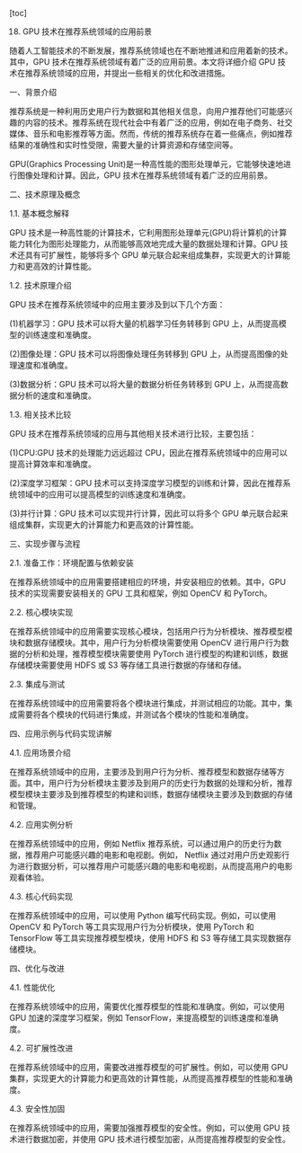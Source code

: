 
[toc]                    
                
                
18. GPU 技术在推荐系统领域的应用前景

随着人工智能技术的不断发展，推荐系统领域也在不断地推进和应用着新的技术。其中，GPU 技术在推荐系统领域有着广泛的应用前景。本文将详细介绍 GPU 技术在推荐系统领域的应用，并提出一些相关的优化和改进措施。

一、背景介绍

推荐系统是一种利用历史用户行为数据和其他相关信息，向用户推荐他们可能感兴趣的内容的技术。推荐系统在现代社会中有着广泛的应用，例如在电子商务、社交媒体、音乐和电影推荐等方面。然而，传统的推荐系统存在着一些痛点，例如推荐结果的准确性和实时性受限，需要大量的计算资源和存储空间等。

GPU(Graphics Processing Unit)是一种高性能的图形处理单元，它能够快速地进行图像处理和计算。因此，GPU 技术在推荐系统领域有着广泛的应用前景。

二、技术原理及概念

1.1. 基本概念解释

GPU 技术是一种高性能的计算技术，它利用图形处理单元(GPU)将计算机的计算能力转化为图形处理能力，从而能够高效地完成大量的数据处理和计算。GPU 技术还具有可扩展性，能够将多个 GPU 单元联合起来组成集群，实现更大的计算能力和更高效的计算性能。

1.2. 技术原理介绍

GPU 技术在推荐系统领域中的应用主要涉及到以下几个方面：

(1)机器学习：GPU 技术可以将大量的机器学习任务转移到 GPU 上，从而提高模型的训练速度和准确度。

(2)图像处理：GPU 技术可以将图像处理任务转移到 GPU 上，从而提高图像的处理速度和准确度。

(3)数据分析：GPU 技术可以将大量的数据分析任务转移到 GPU 上，从而提高数据分析的速度和准确度。

1.3. 相关技术比较

GPU 技术在推荐系统领域的应用与其他相关技术进行比较，主要包括：

(1)CPU:GPU 技术的处理能力远远超过 CPU，因此在推荐系统领域中的应用可以提高计算效率和准确度。

(2)深度学习框架：GPU 技术可以支持深度学习模型的训练和计算，因此在推荐系统领域中的应用可以提高模型的训练速度和准确度。

(3)并行计算：GPU 技术可以实现并行计算，因此可以将多个 GPU 单元联合起来组成集群，实现更大的计算能力和更高效的计算性能。

三、实现步骤与流程

2.1. 准备工作：环境配置与依赖安装

在推荐系统领域中的应用需要搭建相应的环境，并安装相应的依赖。其中，GPU 技术的实现需要安装相关的 GPU 工具和框架，例如 OpenCV 和 PyTorch。

2.2. 核心模块实现

在推荐系统领域中的应用需要实现核心模块，包括用户行为分析模块、推荐模型模块和数据存储模块。其中，用户行为分析模块需要使用 OpenCV 进行用户行为数据的分析和处理，推荐模型模块需要使用 PyTorch 进行模型的构建和训练，数据存储模块需要使用 HDFS 或 S3 等存储工具进行数据的存储和存储。

2.3. 集成与测试

在推荐系统领域中的应用需要将各个模块进行集成，并测试相应的功能。其中，集成需要将各个模块的代码进行集成，并测试各个模块的性能和准确度。

四、应用示例与代码实现讲解

4.1. 应用场景介绍

在推荐系统领域中的应用，主要涉及到用户行为分析、推荐模型和数据存储等方面。其中，用户行为分析模块主要涉及到用户的历史行为数据的处理和分析，推荐模型模块主要涉及到推荐模型的构建和训练，数据存储模块主要涉及到数据的存储和管理。

4.2. 应用实例分析

在推荐系统领域中的应用，例如 Netflix 推荐系统，可以通过用户的历史行为数据，推荐用户可能感兴趣的电影和电视剧。例如， Netflix 通过对用户历史观影行为进行数据分析，可以推荐用户可能感兴趣的电影和电视剧，从而提高用户的电影观看体验。

4.3. 核心代码实现

在推荐系统领域中的应用，可以使用 Python 编写代码实现。例如，可以使用 OpenCV 和 PyTorch 等工具实现用户行为分析模块，使用 PyTorch 和 TensorFlow 等工具实现推荐模型模块，使用 HDFS 和 S3 等存储工具实现数据存储模块。

四、优化与改进

4.1. 性能优化

在推荐系统领域中的应用，需要优化推荐模型的性能和准确度。例如，可以使用 GPU 加速的深度学习框架，例如 TensorFlow，来提高模型的训练速度和准确度。

4.2. 可扩展性改进

在推荐系统领域中的应用，需要改进推荐模型的可扩展性。例如，可以使用 GPU 集群，实现更大的计算能力和更高效的计算性能，从而提高推荐模型的性能和准确度。

4.3. 安全性加固

在推荐系统领域中的应用，需要加强推荐模型的安全性。例如，可以使用 GPU 技术进行数据加密，并使用 GPU 技术进行模型加密，从而提高推荐模型的安全性。

